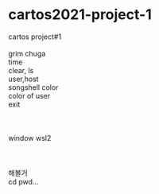 # cartos2021-project-1
cartos project#1\
 \
grim chuga \
time\
clear, ls\
user,host\
songshell color\
color of user\
exit\
\
\
\
window wsl2\
\
\
\
해볼거\
cd pwd...



